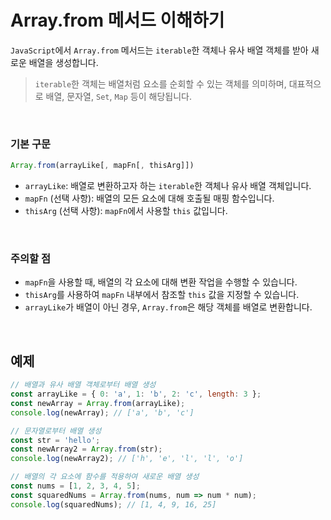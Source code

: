 # Array.from 메서드 이해하기

`JavaScript`에서 `Array.from` 메서드는 `iterable`한 객체나 유사 배열 객체를 받아 새로운 배열을 생성합니다.
> `iterable`한 객체는 배열처럼 요소를 순회할 수 있는 객체를 의미하며, 대표적으로 배열, 문자열, `Set`, `Map` 등이 해당됩니다.

&nbsp;

### 기본 구문

```js
Array.from(arrayLike[, mapFn[, thisArg]])
```

- `arrayLike`: 배열로 변환하고자 하는 `iterable`한 객체나 유사 배열 객체입니다.
- `mapFn` (선택 사항): 배열의 모든 요소에 대해 호출될 매핑 함수입니다.
- `thisArg` (선택 사항): `mapFn`에서 사용할 `this` 값입니다.

&nbsp;

### 주의할 점

- `mapFn`을 사용할 때, 배열의 각 요소에 대해 변환 작업을 수행할 수 있습니다.
- `thisArg`를 사용하여 `mapFn` 내부에서 참조할 `this` 값을 지정할 수 있습니다.
- `arrayLike`가 배열이 아닌 경우, `Array.from`은 해당 객체를 배열로 변환합니다.

&nbsp;

## 예제

```js
// 배열과 유사 배열 객체로부터 배열 생성
const arrayLike = { 0: 'a', 1: 'b', 2: 'c', length: 3 };
const newArray = Array.from(arrayLike);
console.log(newArray); // ['a', 'b', 'c']

// 문자열로부터 배열 생성
const str = 'hello';
const newArray2 = Array.from(str);
console.log(newArray2); // ['h', 'e', 'l', 'l', 'o']

// 배열의 각 요소에 함수를 적용하여 새로운 배열 생성
const nums = [1, 2, 3, 4, 5];
const squaredNums = Array.from(nums, num => num * num);
console.log(squaredNums); // [1, 4, 9, 16, 25]
```
